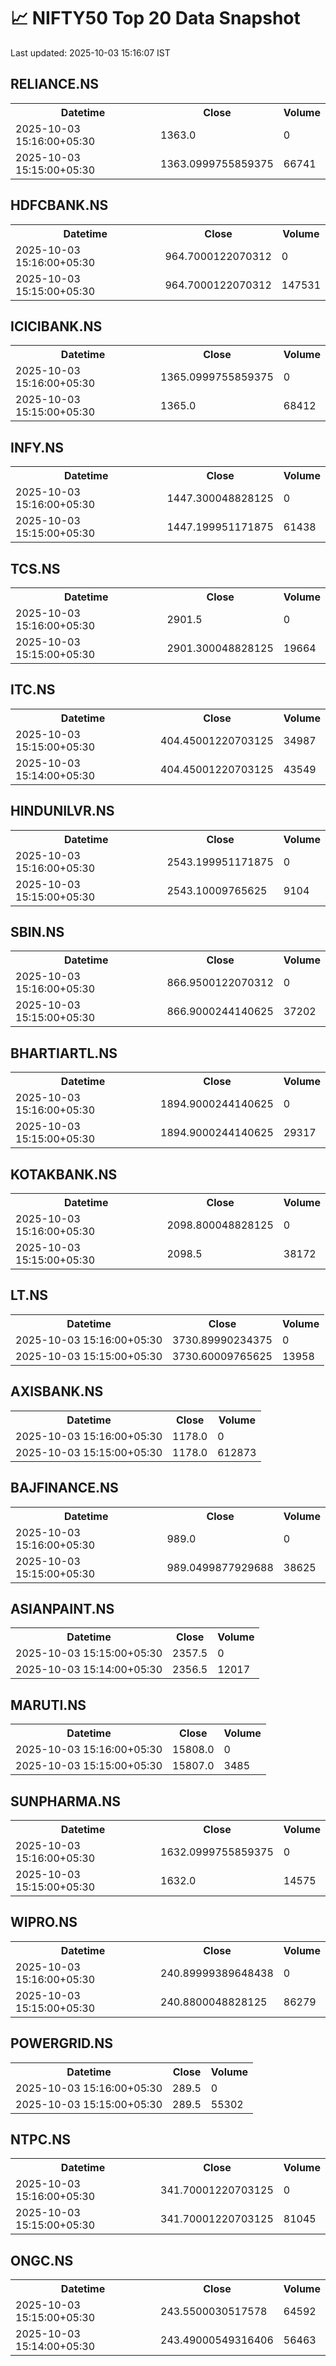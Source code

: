# 📈 NIFTY50 Top 20 Data Snapshot

Last updated: 2025-10-03 15:16:07 IST

## RELIANCE.NS

<table>
  <tr><th>Datetime</th><th>Close</th><th>Volume</th></tr>
  <tr><td>2025-10-03 15:16:00+05:30</td><td>1363.0</td><td>0</td></tr>
  <tr><td>2025-10-03 15:15:00+05:30</td><td>1363.0999755859375</td><td>66741</td></tr>
</table>

## HDFCBANK.NS

<table>
  <tr><th>Datetime</th><th>Close</th><th>Volume</th></tr>
  <tr><td>2025-10-03 15:16:00+05:30</td><td>964.7000122070312</td><td>0</td></tr>
  <tr><td>2025-10-03 15:15:00+05:30</td><td>964.7000122070312</td><td>147531</td></tr>
</table>

## ICICIBANK.NS

<table>
  <tr><th>Datetime</th><th>Close</th><th>Volume</th></tr>
  <tr><td>2025-10-03 15:16:00+05:30</td><td>1365.0999755859375</td><td>0</td></tr>
  <tr><td>2025-10-03 15:15:00+05:30</td><td>1365.0</td><td>68412</td></tr>
</table>

## INFY.NS

<table>
  <tr><th>Datetime</th><th>Close</th><th>Volume</th></tr>
  <tr><td>2025-10-03 15:16:00+05:30</td><td>1447.300048828125</td><td>0</td></tr>
  <tr><td>2025-10-03 15:15:00+05:30</td><td>1447.199951171875</td><td>61438</td></tr>
</table>

## TCS.NS

<table>
  <tr><th>Datetime</th><th>Close</th><th>Volume</th></tr>
  <tr><td>2025-10-03 15:16:00+05:30</td><td>2901.5</td><td>0</td></tr>
  <tr><td>2025-10-03 15:15:00+05:30</td><td>2901.300048828125</td><td>19664</td></tr>
</table>

## ITC.NS

<table>
  <tr><th>Datetime</th><th>Close</th><th>Volume</th></tr>
  <tr><td>2025-10-03 15:15:00+05:30</td><td>404.45001220703125</td><td>34987</td></tr>
  <tr><td>2025-10-03 15:14:00+05:30</td><td>404.45001220703125</td><td>43549</td></tr>
</table>

## HINDUNILVR.NS

<table>
  <tr><th>Datetime</th><th>Close</th><th>Volume</th></tr>
  <tr><td>2025-10-03 15:16:00+05:30</td><td>2543.199951171875</td><td>0</td></tr>
  <tr><td>2025-10-03 15:15:00+05:30</td><td>2543.10009765625</td><td>9104</td></tr>
</table>

## SBIN.NS

<table>
  <tr><th>Datetime</th><th>Close</th><th>Volume</th></tr>
  <tr><td>2025-10-03 15:16:00+05:30</td><td>866.9500122070312</td><td>0</td></tr>
  <tr><td>2025-10-03 15:15:00+05:30</td><td>866.9000244140625</td><td>37202</td></tr>
</table>

## BHARTIARTL.NS

<table>
  <tr><th>Datetime</th><th>Close</th><th>Volume</th></tr>
  <tr><td>2025-10-03 15:16:00+05:30</td><td>1894.9000244140625</td><td>0</td></tr>
  <tr><td>2025-10-03 15:15:00+05:30</td><td>1894.9000244140625</td><td>29317</td></tr>
</table>

## KOTAKBANK.NS

<table>
  <tr><th>Datetime</th><th>Close</th><th>Volume</th></tr>
  <tr><td>2025-10-03 15:16:00+05:30</td><td>2098.800048828125</td><td>0</td></tr>
  <tr><td>2025-10-03 15:15:00+05:30</td><td>2098.5</td><td>38172</td></tr>
</table>

## LT.NS

<table>
  <tr><th>Datetime</th><th>Close</th><th>Volume</th></tr>
  <tr><td>2025-10-03 15:16:00+05:30</td><td>3730.89990234375</td><td>0</td></tr>
  <tr><td>2025-10-03 15:15:00+05:30</td><td>3730.60009765625</td><td>13958</td></tr>
</table>

## AXISBANK.NS

<table>
  <tr><th>Datetime</th><th>Close</th><th>Volume</th></tr>
  <tr><td>2025-10-03 15:16:00+05:30</td><td>1178.0</td><td>0</td></tr>
  <tr><td>2025-10-03 15:15:00+05:30</td><td>1178.0</td><td>612873</td></tr>
</table>

## BAJFINANCE.NS

<table>
  <tr><th>Datetime</th><th>Close</th><th>Volume</th></tr>
  <tr><td>2025-10-03 15:16:00+05:30</td><td>989.0</td><td>0</td></tr>
  <tr><td>2025-10-03 15:15:00+05:30</td><td>989.0499877929688</td><td>38625</td></tr>
</table>

## ASIANPAINT.NS

<table>
  <tr><th>Datetime</th><th>Close</th><th>Volume</th></tr>
  <tr><td>2025-10-03 15:15:00+05:30</td><td>2357.5</td><td>0</td></tr>
  <tr><td>2025-10-03 15:14:00+05:30</td><td>2356.5</td><td>12017</td></tr>
</table>

## MARUTI.NS

<table>
  <tr><th>Datetime</th><th>Close</th><th>Volume</th></tr>
  <tr><td>2025-10-03 15:16:00+05:30</td><td>15808.0</td><td>0</td></tr>
  <tr><td>2025-10-03 15:15:00+05:30</td><td>15807.0</td><td>3485</td></tr>
</table>

## SUNPHARMA.NS

<table>
  <tr><th>Datetime</th><th>Close</th><th>Volume</th></tr>
  <tr><td>2025-10-03 15:16:00+05:30</td><td>1632.0999755859375</td><td>0</td></tr>
  <tr><td>2025-10-03 15:15:00+05:30</td><td>1632.0</td><td>14575</td></tr>
</table>

## WIPRO.NS

<table>
  <tr><th>Datetime</th><th>Close</th><th>Volume</th></tr>
  <tr><td>2025-10-03 15:16:00+05:30</td><td>240.89999389648438</td><td>0</td></tr>
  <tr><td>2025-10-03 15:15:00+05:30</td><td>240.8800048828125</td><td>86279</td></tr>
</table>

## POWERGRID.NS

<table>
  <tr><th>Datetime</th><th>Close</th><th>Volume</th></tr>
  <tr><td>2025-10-03 15:16:00+05:30</td><td>289.5</td><td>0</td></tr>
  <tr><td>2025-10-03 15:15:00+05:30</td><td>289.5</td><td>55302</td></tr>
</table>

## NTPC.NS

<table>
  <tr><th>Datetime</th><th>Close</th><th>Volume</th></tr>
  <tr><td>2025-10-03 15:16:00+05:30</td><td>341.70001220703125</td><td>0</td></tr>
  <tr><td>2025-10-03 15:15:00+05:30</td><td>341.70001220703125</td><td>81045</td></tr>
</table>

## ONGC.NS

<table>
  <tr><th>Datetime</th><th>Close</th><th>Volume</th></tr>
  <tr><td>2025-10-03 15:15:00+05:30</td><td>243.5500030517578</td><td>64592</td></tr>
  <tr><td>2025-10-03 15:14:00+05:30</td><td>243.49000549316406</td><td>56463</td></tr>
</table>

